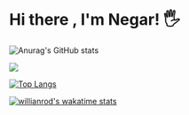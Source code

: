 # Hi there , I'm Negar! 🖐
![Anurag's GitHub stats](https://github-readme-stats.vercel.app/api?username=ngrcode&show_icons=true&theme=radical)

<img src='https://github-readme-stats.vercel.app/api/top-langs/?username=ngrcode&layout=compact'>

[![Top Langs](https://github-readme-stats.vercel.app/api/top-langs/?username=ngrcode&layout=compact)](https://github.com/anuraghazra/github-readme-stats)

[![willianrod's wakatime stats](https://github-readme-stats.vercel.app/api/wakatime?username=ngrcode)](https://github.com/anuraghazra/github-readme-stats)

